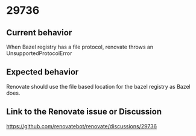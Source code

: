 # 29736

## Current behavior

When Bazel registry has a file protocol, renovate throws an UnsupportedProtocolError

## Expected behavior

Renovate should use the file based location for the bazel registry as Bazel does.

## Link to the Renovate issue or Discussion

https://github.com/renovatebot/renovate/discussions/29736